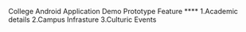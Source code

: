College Android Application Demo Prototype
Feature ****
1.Academic details
2.Campus Infrasture
3.Culturic Events
